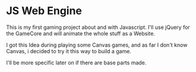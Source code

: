 <h1>JS Web Engine</h1>

This is my first gaming project about and with Javascript.
I'll use jQuery for the GameCore and will animate the whole
stuff as a Website.

I got this Idea during playing some Canvas games, and as 
far I don't know Canvas, i decided to try it this way to build a game.

I'll be more specific later on if there are base parts made.


